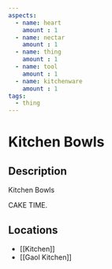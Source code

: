 ```yaml
---
aspects: 
  - name: heart
    amount : 1
  - name: nectar
    amount : 1
  - name: thing
    amount : 1
  - name: tool
    amount : 1
  - name: kitchenware
    amount : 1
tags:
  - thing
---
```


# Kitchen Bowls

## Description
Kitchen Bowls

CAKE TIME.
## Locations
- [[Kitchen]]
- [[Gaol Kitchen]]